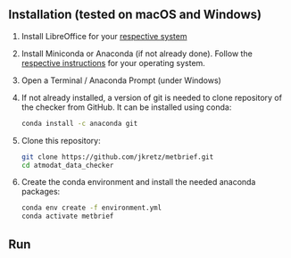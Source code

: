 
## Installation (tested on macOS and Windows)

1. Install LibreOffice for your [respective system](https://de.libreoffice.org/download/download/)

2. Install Miniconda or Anaconda (if not already done). Follow the [respective instructions](https://docs.conda.io/projects/conda/en/latest/user-guide/install/index.html#regular-installation) for your operating system.

3. Open a Terminal / Anaconda Prompt (under Windows)

4. If not already installed, a version of git is needed to clone repository of the checker from GitHub. It can be installed using conda:
    ```bash
   conda install -c anaconda git
    ```
5. Clone this repository:

   ```bash
   git clone https://github.com/jkretz/metbrief.git
   cd atmodat_data_checker
   ```

6. Create the conda environment and install the needed anaconda packages:
   ```bash
   conda env create -f environment.yml
   conda activate metbrief
   ```
   
## Run


   
